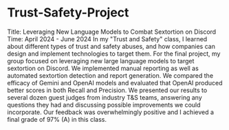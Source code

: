 # Trust-Safety-Project

Title: Leveraging New Language Models to Combat Sextortion on Discord
Time: April 2024 - June 2024
In my "Trust and Safety" class, I learned about different types of trust and safety abuses, and how companies can design and implement technologies to target them. For the final project, my group focused on leveraging new large language models to target sextortion on Discord. We implemented manual reporting as well as automated sextortion detection and report generation. We compared the efficacy of Gemini and OpenAI models and evaluated that OpenAI produced better scores in both Recall and Precision. We presented our results to several dozen guest judges from industry T&S teams, answering any questions they had and discussing possible improvements we could incorporate. Our feedback was overwhelmingly positive and I achieved a final grade of 97% (A) in this class.
